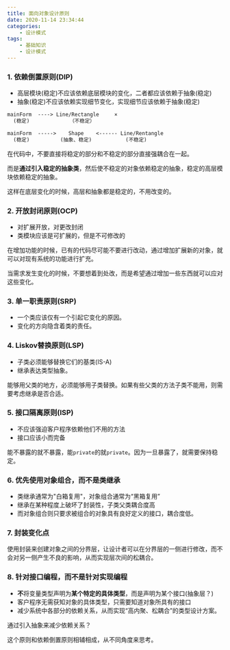```yaml
---
title: 面向对象设计原则
date: 2020-11-14 23:34:44
categories:
	- 设计模式
tags:
	- 基础知识
    - 设计模式
---
```


### 1. 依赖倒置原则(DIP)

- 高层模块(稳定)不应该依赖底层模块的变化，二者都应该依赖于抽象(稳定)
- 抽象(稳定)不应该依赖实现细节变化，实现细节应该依赖于抽象(稳定)

``` txt
mainForm  ----> Line/Rectangle     ×
  (稳定)             （不稳定）

mainForm  ----->    Shape    <------ Line/Rentangle
  (稳定)          (抽象、稳定)           (不稳定)
```

在代码中，不要直接将稳定的部分和不稳定的部分直接强耦合在一起。

而是**通过引入稳定的抽象类**，然后使不稳定的对象依赖稳定的抽象，稳定的高层模块依赖稳定的抽象。

这样在底层变化的时候，高层和抽象都是稳定的，不用改变的。

### 2. 开放封闭原则(OCP)

- 对扩展开放，对更改封闭
- 类模块应该是可扩展的，但是不可修改的

在增加功能的时候，已有的代码尽可能不要进行改动，通过增加扩展新的对象，就可以对现有系统的功能进行扩充。

当需求发生变化的时候，不要想着到处改，而是希望通过增加一些东西就可以应对这些变化。

### 3. 单一职责原则(SRP)

- 一个类应该仅有一个引起它变化的原因。
- 变化的方向隐含着类的责任。

### 4. Liskov替换原则(LSP)

- 子类必须能够替换它们的基类(IS-A)
- 继承表达类型抽象。

能够用父类的地方，必须能够用子类替换。如果有些父类的方法子类不能用，则需要考虑继承是否合适。

### 5. 接口隔离原则(ISP)

- 不应该强迫客户程序依赖他们不用的方法
- 接口应该小而完备

能不暴露的就不暴露，能`private`的就`private`。因为一旦暴露了，就需要保持稳定。

### 6. 优先使用对象组合，而不是类继承

- 类继承通常为"白箱复用"，对象组合通常为“黑箱复用”
- 继承在某种程度上破坏了封装性，子类父类耦合度高
- 而对象组合则只要求被组合的对象具有良好定义的接口，耦合度低。

### 7. 封装变化点

使用封装来创建对象之间的分界层，让设计者可以在分界层的一侧进行修改，而不会对另一侧产生不良的影响，从而实现层次间的松耦合。

### 8. 针对接口编程，而不是针对实现编程

- **不**将变量类型声明为**某个特定的具体类型**，而是声明为某个接口(抽象层？)
- 客户程序无需获知对象的具体类型，只需要知道对象所具有的接口
- 减少系统中各部分的依赖关系，从而实现“高内聚、松耦合”的类型设计方案。

通过引入抽象来减少依赖关系？

这个原则和依赖倒置原则相辅相成，从不同角度来思考。

